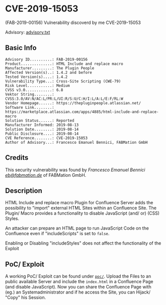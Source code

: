 # CVE-2019-15053
(FAB-2019-00156) Vulnerability discoverd by me CVE-2019-15053

Advisory: [advisory.txt](./advisory.txt)

## Basic Info

```
Advisory ID..........: FAB-2019-00156
Product..............: HTML Include and replace macro
Manufacturer.........: The Plugin People
Affected Version(s)..: 1.4.2 and before
Tested Version(s)....: 1.4.2
Vulnerability Type...: Cross-Site Scripting (CWE-79)
Risk Level...........: Medium
CVSS v3.0............: 6.8
Vektor String........: CVSS:3.0/AV:N/AC:L/PR:L/UI:R/S:U/C:H/I:L/A:L/E:F/RL:W
Vendor Homepage......: https://thepluginpeople.atlassian.net/
Software Link........: https://marketplace.atlassian.com/apps/4885/html-include-and-replace-macro
Solution Status......: Reported
Manufacturer Informed: 2019-08-13
Solution Date........: 2019-08-14
Public Disclosure....: 2019-08-14
CVE Reference........: CVE-2019-15053
Author of Advisory...: Francesco Emanuel Bennici, FABMation GmbH
```

## Credits

This security vulnerability was found by _Francesco Emanuel Bennici <eb@fabmation.de>_
of FABMation GmbH.


## Description

HTML Include and replace macro Plugin for Confluence Server adds the possibility
to "import" external HTML Sites within an Confluence Site.
The Plugin/ Macro provides a functionality to disable JavaScript (and/ or)
(CSS) Styles.

An attacker can prepare an HTML page to run JavaScript Code on the Confluence
even if "includeScripts" is set to `false`.

Enabling or Disabling "includeStyles" does not affect the functionality
of the Exploit


## PoC/ Exploit

A working PoC/ Exploit can be found under [`poc/`](poc/).
Upload the Files to an public available Server and include the `index.html` in
a Confluence Page (and disable JavaScript).
Now you can share the Confluence Page with (eg.) an Systemadministrator and if
he access the Site, you can Hijack/ "Copy" his Session.
